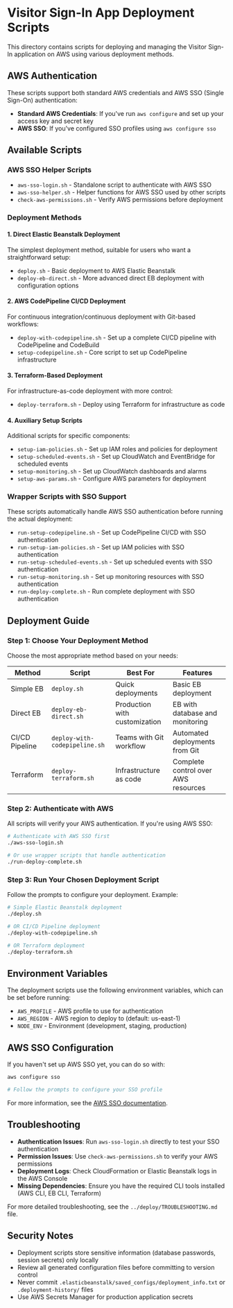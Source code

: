 # Visitor Sign-In App Deployment Scripts

This directory contains scripts for deploying and managing the Visitor Sign-In application on AWS using various deployment methods.

## AWS Authentication

These scripts support both standard AWS credentials and AWS SSO (Single Sign-On) authentication:

* **Standard AWS Credentials**: If you've run `aws configure` and set up your access key and secret key
* **AWS SSO**: If you've configured SSO profiles using `aws configure sso`

## Available Scripts

### AWS SSO Helper Scripts

* `aws-sso-login.sh` - Standalone script to authenticate with AWS SSO
* `aws-sso-helper.sh` - Helper functions for AWS SSO used by other scripts
* `check-aws-permissions.sh` - Verify AWS permissions before deployment

### Deployment Methods

#### 1. Direct Elastic Beanstalk Deployment

The simplest deployment method, suitable for users who want a straightforward setup:

* `deploy.sh` - Basic deployment to AWS Elastic Beanstalk
* `deploy-eb-direct.sh` - More advanced direct EB deployment with configuration options

#### 2. AWS CodePipeline CI/CD Deployment

For continuous integration/continuous deployment with Git-based workflows:

* `deploy-with-codepipeline.sh` - Set up a complete CI/CD pipeline with CodePipeline and CodeBuild
* `setup-codepipeline.sh` - Core script to set up CodePipeline infrastructure

#### 3. Terraform-Based Deployment 

For infrastructure-as-code deployment with more control:

* `deploy-terraform.sh` - Deploy using Terraform for infrastructure as code

#### 4. Auxiliary Setup Scripts

Additional scripts for specific components:

* `setup-iam-policies.sh` - Set up IAM roles and policies for deployment
* `setup-scheduled-events.sh` - Set up CloudWatch and EventBridge for scheduled events
* `setup-monitoring.sh` - Set up CloudWatch dashboards and alarms
* `setup-aws-params.sh` - Configure AWS parameters for deployment

### Wrapper Scripts with SSO Support

These scripts automatically handle AWS SSO authentication before running the actual deployment:

* `run-setup-codepipeline.sh` - Set up CodePipeline CI/CD with SSO authentication
* `run-setup-iam-policies.sh` - Set up IAM policies with SSO authentication
* `run-setup-scheduled-events.sh` - Set up scheduled events with SSO authentication
* `run-setup-monitoring.sh` - Set up monitoring resources with SSO authentication
* `run-deploy-complete.sh` - Run complete deployment with SSO authentication

## Deployment Guide

### Step 1: Choose Your Deployment Method

Choose the most appropriate method based on your needs:

| Method | Script | Best For | Features |
|--------|--------|----------|----------|
| Simple EB | `deploy.sh` | Quick deployments | Basic EB deployment |
| Direct EB | `deploy-eb-direct.sh` | Production with customization | EB with database and monitoring |
| CI/CD Pipeline | `deploy-with-codepipeline.sh` | Teams with Git workflow | Automated deployments from Git |
| Terraform | `deploy-terraform.sh` | Infrastructure as code | Complete control over AWS resources |

### Step 2: Authenticate with AWS

All scripts will verify your AWS authentication. If you're using AWS SSO:

```bash
# Authenticate with AWS SSO first
./aws-sso-login.sh

# Or use wrapper scripts that handle authentication
./run-deploy-complete.sh
```

### Step 3: Run Your Chosen Deployment Script

Follow the prompts to configure your deployment. Example:

```bash
# Simple Elastic Beanstalk deployment
./deploy.sh

# OR CI/CD Pipeline deployment
./deploy-with-codepipeline.sh

# OR Terraform deployment
./deploy-terraform.sh
```

## Environment Variables

The deployment scripts use the following environment variables, which can be set before running:

* `AWS_PROFILE` - AWS profile to use for authentication
* `AWS_REGION` - AWS region to deploy to (default: us-east-1)
* `NODE_ENV` - Environment (development, staging, production)

## AWS SSO Configuration

If you haven't set up AWS SSO yet, you can do so with:

```bash
aws configure sso

# Follow the prompts to configure your SSO profile
```

For more information, see the [AWS SSO documentation](https://docs.aws.amazon.com/cli/latest/userguide/cli-configure-sso.html).

## Troubleshooting

* **Authentication Issues**: Run `aws-sso-login.sh` directly to test your SSO authentication
* **Permission Issues**: Use `check-aws-permissions.sh` to verify your AWS permissions
* **Deployment Logs**: Check CloudFormation or Elastic Beanstalk logs in the AWS Console
* **Missing Dependencies**: Ensure you have the required CLI tools installed (AWS CLI, EB CLI, Terraform)

For more detailed troubleshooting, see the `../deploy/TROUBLESHOOTING.md` file.

## Security Notes

* Deployment scripts store sensitive information (database passwords, session secrets) only locally
* Review all generated configuration files before committing to version control
* Never commit `.elasticbeanstalk/saved_configs/deployment_info.txt` or `.deployment-history/` files
* Use AWS Secrets Manager for production application secrets